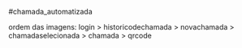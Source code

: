 #chamada_automatizada

ordem das imagens: login > historicodechamada > novachamada > chamadaselecionada > chamada > qrcode

